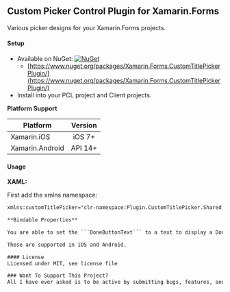 ## Custom Picker Control Plugin for Xamarin.Forms

Various picker designs for your Xamarin.Forms projects.

#### Setup
* Available on NuGet: [![NuGet](https://img.shields.io/nuget/v/Xamarin.Forms.CustomTitlePickerPlugin.svg?label=NuGet)](https://www.nuget.org/packages/Xamarin.Forms.CustomTitlePickerPlugin/)
  *  [https://www.nuget.org/packages/Xamarin.Forms.CustomTitlePickerPlugin/](https://www.nuget.org/packages/Xamarin.Forms.CustomTitlePickerPlugin/)
* Install into your PCL project and Client projects.


**Platform Support**

|Platform|Version|
| -------------------  | :------------------: |
|Xamarin.iOS|iOS 7+|
|Xamarin.Android|API 14+|

#### Usage

**XAML:**

First add the xmlns namespace:
```xml
xmlns:customTitlePicker="clr-namespace:Plugin.CustomTitlePicker.Shared;assembly=Plugin.CustomTitlePicker"```

**Bindable Properties**

You are able to set the ```DoneButtonText``` to a text to display a Done button text and also ```CancelButtonText``` to a text to display a Cancel button text for your picker.

These are supported in iOS and Android.

#### License
Licensed under MIT, see license file

### Want To Support This Project?
All I have ever asked is to be active by submitting bugs, features, and sending those pull requests down!
